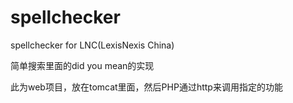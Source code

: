 spellchecker
============

spellchecker for LNC(LexisNexis China)

简单搜索里面的did you mean的实现

此为web项目，放在tomcat里面，然后PHP通过http来调用指定的功能